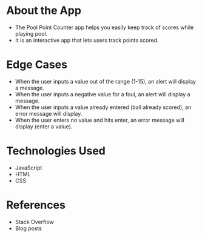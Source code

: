 # About the App
* The Pool Point Counter app helps you easily keep track of scores while playing pool. 
* It is an interactive app that lets users track points scored.

# Edge Cases
* When the user inputs a value out of the range (1-15), an alert will display a message.
* When the user inputs a negative value for a foul, an alert will display a message.
* When the user inputs a value already entered (ball already scored), an error message will display.
* When the user enters no value and hits enter, an error message will display (enter a value).

# Technologies Used
* JavaScript
* HTML
* CSS

# References
* Stack Overflow
* Blog posts
